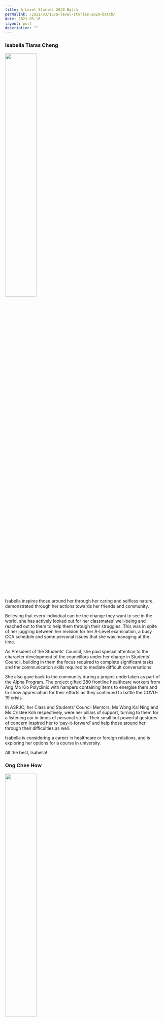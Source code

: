 ```yaml
---
title: A Level Stories 2020 Batch
permalink: /2021/03/16/a-level-stories-2020-batch/
date: 2021-03-16
layout: post
description: ""
---
```

### Isabella Tiaras Cheng

<img style="width:45%" src="/images/Alevel-2020-batch-2-300x300.png">


Isabella inspires those around her through her caring and selfless nature, demonstrated through her actions towards her friends and community.

Believing that every individual can be the change they want to see in the world, she has actively looked out for her classmates’ well-being and reached out to them to help them through their struggles. This was in spite of her juggling between her revision for her A-Level examination, a busy CCA schedule and some personal issues that she was managing at the time.

As President of the Students’ Council, she paid special attention to the character development of the councillors under her charge in Students’ Council, building in them the focus required to complete significant tasks and the communication skills required to mediate difficult conversations.&nbsp;

She also gave back to the community during a project undertaken as part of the Alpha Program. The project gifted 280 frontline healthcare workers from Ang Mo Kio Polyclinic with hampers containing items to energise them and to show appreciation for their efforts as they continued to battle the COVD-19 crisis.

In ASRJC, her Class and Students’ Council Mentors, Ms Wong Kai Ning and Ms Cristee Koh respectively, were her pillars of support, turning to them for a listening ear in times of personal strife. Their small but powerful gestures of concern inspired her to ‘pay-it-forward’ and help those around her through their difficulties as well.

Isabella is considering a career in healthcare or foreign relations, and is exploring her options for a course in university.

All the best, Isabella!

### Ong Chee How
<img style="width:45%" src="/images/Alevel-2020-batch-3-300x300.png">

Chee How’s inquisitive mind sees no limit in Science and Mathematics, as he sees that there will always be new things to explore and new knowledge to be uncovered.&nbsp;

His deep passion for Nanoscience motivated him to take part in the Science Research Programme organised by the National University of Singapore where he and his team researched Indium Oxide. Chee How and his team would eventually present their research at the Singapore Science and Engineering Fair, winning a Silver Award for their efforts.&nbsp;

Chee How was also able to share his interest in the subject of robotics with his fellow CCA mates as the Head of Robotics, where he planned and conducted lessons and organised Robotics competitions for his fellow club members.

After having participated so actively in STEM-based activities, and having taken both Higher 2 Mathematics and Higher 2 Further Mathematics at the A-Levels, Chee How wishes to pursue a double major in Mathematics and Business Analytics at the National University of Singapore. If possible, he would like to further his studies by taking up a Master in Data Science and Machine Learning.

All the best, Chee How!

### Lim Wen Shu, Emily

<img style="width:45%" src="/images/Alevel-2020-batch-4-768x768.png">

Emily has a passion for Art and Literature. She believes both subjects are inextricably linked, and provide exciting perspectives with which to view life around her. She actively pursued her interests by taking these subjects at the H2 level for her A-Levels.

Pursuing her interests (cum studies) has not been without its challenges for Emily. Keeping up with the changes in her Art coursework proved difficult, and the Circuit Breaker also brought about issues when she had to share the space at home with her four brothers.&nbsp;

Nonetheless, Emily overcame these challenges by being adaptable and flexible. She planned her revision schedule around her brothers’ timetables, and also reviewed the prioritisation of the topics for revision so that she would have ample space, time and bandwidth for revision. Her resourcefulness and determination enabled her to achieve the Best in Subject in H2 Art and H1 General Paper at the JC1 Promotional Examination as well as the Best in Subject in H1 Math in the JC2 Preliminary Examination. She also found time to participate in the Harvard Model Congress Asia as well as the Alpha Program.

Emily is looking to pursue writing as a career. As such, she hopes to explore different types of writing in university, such as screenplay and creative writing, to apply what she has learnt in Literature and Art thus far and to discover her personal writer’s voice. She is keen to take up a double major in English Literature and Art History.&nbsp;&nbsp;&nbsp;

All the best, Emily!

### Lee Jun Cong, Zane

<img style="width:45%" src="/images/Alevel-2020-batch-5-300x300.png">


Zane is an exemplary student and leader, who has a profound passion for law. His interest in Law was sparked when he took part in the 11th Junior College Law Programme in which he took on a two-week internship with a law firm. There, Zane became convinced that law is a powerful tool that can bring about improvements in the life of others and that his outspoken nature could be used for the greater good.&nbsp;

In his spare time, Zane read through the judgements of Singapore’s Supreme and High Court archives to expand his knowledge of Singapore law. To hone his persuasive skills, he took part in the Harvard Model Congress Asia in Tokyo, where he contributed actively in the debating and drafting of the Model United Nation bills, which were eventually endorsed by his international counterparts in the General Assembly.

Zane understands that in practicing law, it is important to listen to and develop a sense of empathy for the people in the community. In ASRJC, he would often lend a listening ear to Uncle Henry, the school’s bookshop vendor, as he shared with Zane his personal struggles. While waiting to enlist in NS, he volunteered at the Meet-the-People sessions for his constituency. Hearing the struggles of these people strengthened his belief that legal representation should not only be an entitlement to the rich.

Zane aims to pursue a career in criminal or family law, and is considering studying Law, Political Science, or Public Policy in University.

All the best, Zane!

### Kavya Prabakaran

<img style="width:45%" src="/images/Alevel-2020-batch-6-300x300.png">

From young, Kavya’s parents and teachers would share with her stories of Indian history and culture, which sparked her interest in the Tamil language and Indian culture. She thus enrolled into the Tamil Language Elective Programme (TLEP) at ASRJC as a way to stay connected and learn more about her heritage and to pursue her interests.&nbsp;

As part of the TLEP, she had the opportunity to learn from professors and researchers who specialised in Tamil language, culture and heritage. Through these interactions, she gained new perspectives and skills, such as translation, which Kavya believes is an important tool to improve communications in multi-racial Singapore.&nbsp;

Kavya was also a member of the pioneer ASRJC Tamil Debate team. With hard work and sheer determination, she and her team members secured the very first championship for the college and set a record of having a Best Speaker from ASRJC for every round of the debate during the National Tamil Debate, Sorrsilambam 2019. Kavya herself, was the Best Speaker for the Quarter-finals.&nbsp;

Kavya is considering a career in teaching as she has been greatly inspired by her teachers, especially Mdm Vani, who taught her H2 Tamil Language &amp; Literature in ASRJC and imparted many valuable lessons on resilience and the pursuit of excellence. Alternatively, she would like to pursue a degree in Psychology, particularly in Criminal Psychology and Child Psychology, and hopes to become a psychologist in the future.&nbsp;

We wish you all the best for your future endeavours, Kavya!

### Schuyler Walter Chua Zong Han

<img style="width:45%" src="/images/Alevel-2020-batch-7-300x300.png">

Schuyler is a self-motivated student who was focused on achieving excellence in all of his endeavours. His incredible passion, talent and aptitude for Volleyball secured him a place in ASRJC through the DSA-JC route.&nbsp;

As a competitive Volleyball player in college, Schuyler and his team achieved Second Runner-Up in the 2019 National 'A' Division School Games. In recognition of his Volleyball performance, Schuyler received the Singapore Schools Sports Council Colours Award in 2019. His love for the sport and his leadership qualities were affirmed by his CCA seniors, who voted him as Captain of the team. Under his leadership, the team witnessed an exponential improvement in skills and forged strong teamwork. Schuyler’s achievement of the Singapore Armed Forces (SAF) Young Leaders Award in 2020 was a testament to his strong leadership skills.&nbsp;

Besides being a talented and dedicated sportsman, Schuyler performed well academically. He achieved the Top Arts Student and Top in H2 Literature Awards in the 2019 JC1 Promotional Examination. He was also awarded the College Advisory Committee Scholarship in JC1 and was part of the Alpha Programme.

Given his many achievements, Schuyler has applied for several scholarships and hopes to pursue a degree either in Economics, Literature or Psychology at the National University of Singapore.

All the best, Schuyler!

### Darren Yeo

<img style="width:45%" src="/images/Alevel-2020-batch-1-300x300.png">

When Darren was in primary school, he enjoyed singing along to the theme songs of the Chinese dramas he used to watch. Recognising his interest, Darren’s parents encouraged him to join Choir as a CCA in school. Darren has since been in a choir for 6 years, joining ASRJC Choir after secondary school.&nbsp;

Darren has had many positive experiences while in the ASRJC Choir. He learned about hospitality and singing while on an overseas choir exchange with Chulalongkorn University. He built up his self-confidence undertaking a solo during ASRJC Choir’s Open House 2020 performance. He felt a great sense of achievement following the performance of the choir’s SYF pieces, which they had spent months mastering.&nbsp;

Despite his lack of formal music training, Darren gamely took on the role of Assistant Student Conductor, heeding his mother’s advice to seize any valuable opportunity that presented itself. He was greatly inspired by the choir’s student conductor, who showed him the ropes, guided him during training and taught him the importance of flexibility to ensure that training sessions could continue despite the COVID-19 pandemic. The support he received from his Student Conductor, together with the sense of camaraderie amongst his choir mates, is something Darren will remember fondly.&nbsp;

If possible, Darren would continue pursuing his interest in choir in university. He hopes to study Biochemistry, or delve into the field of Veterinarian Science given his love for birds.

All the best, Darren!